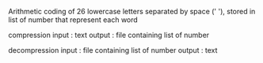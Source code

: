 Arithmetic coding of 26 lowercase letters separated by space (' '), stored in list of number that represent each word

compression
input : text
output : file containing list of number

decompression
input : file containing list of number
output : text
